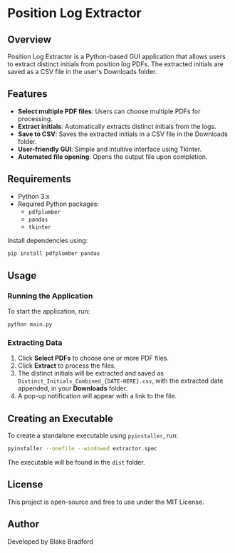 # Position Log Extractor

## Overview
Position Log Extractor is a Python-based GUI application that allows users to extract distinct initials from position log PDFs. The extracted initials are saved as a CSV file in the user's Downloads folder.

## Features
- **Select multiple PDF files**: Users can choose multiple PDFs for processing.
- **Extract initials**: Automatically extracts distinct initials from the logs.
- **Save to CSV**: Saves the extracted initials in a CSV file in the Downloads folder.
- **User-friendly GUI**: Simple and intuitive interface using Tkinter.
- **Automated file opening**: Opens the output file upon completion.

## Requirements
- Python 3.x
- Required Python packages:
  - `pdfplumber`
  - `pandas`
  - `tkinter`

Install dependencies using:
```sh
pip install pdfplumber pandas
```

## Usage
### Running the Application
To start the application, run:
```sh
python main.py
```

### Extracting Data
1. Click **Select PDFs** to choose one or more PDF files.
2. Click **Extract** to process the files.
3. The distinct initials will be extracted and saved as `Distinct_Initials_Combined_{DATE-HERE}.csv`, with the extracted date appended, in your **Downloads** folder.
4. A pop-up notification will appear with a link to the file.

## Creating an Executable
To create a standalone executable using `pyinstaller`, run:
```sh
pyinstaller --onefile --windowed extractor.spec
```
The executable will be found in the `dist` folder.

## License
This project is open-source and free to use under the MIT License.

## Author
Developed by Blake Bradford

